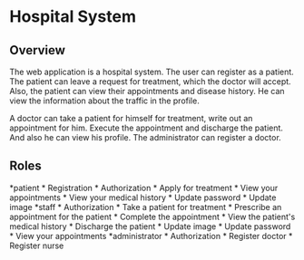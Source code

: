 # Hospital System

## Overview
The web application is a hospital system. The user can register as a patient. The patient can leave a request for treatment, which the doctor will accept.
Also, the patient can view their appointments and disease history. He can view the information about the traffic in the profile.

A doctor can take a patient for himself for treatment, write out an appointment for him. Execute the appointment and discharge the patient. And also he can view his profile.
The administrator can register a doctor.

## Roles
*patient
    * Registration
    * Authorization
    * Apply for treatment
    * View your appointments
    * View your medical history
    * Update password
    * Update image
*staff
    * Authorization
    * Take a patient for treatment
    * Prescribe an appointment for the patient
    * Complete the appointment
    * View the patient's medical history
    * Discharge the patient
    * Update image
    * Update password
    * View your appointments
*administrator
    * Authorization
    * Register doctor
    * Register nurse